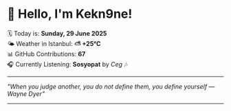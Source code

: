 # 👋 Hello, I'm Kekn9ne!

🗓️ Today is: **Sunday, 29 June 2025**  
🌤️ Weather in Istanbul: **⛅️  +25°C**  
📊 GitHub Contributions: **67**  
🎧 Currently Listening: **Sosyopat** by *Ceg* 🎶

---

_"When you judge another, you do not define them, you define yourself — *Wayne Dyer*"_

---
